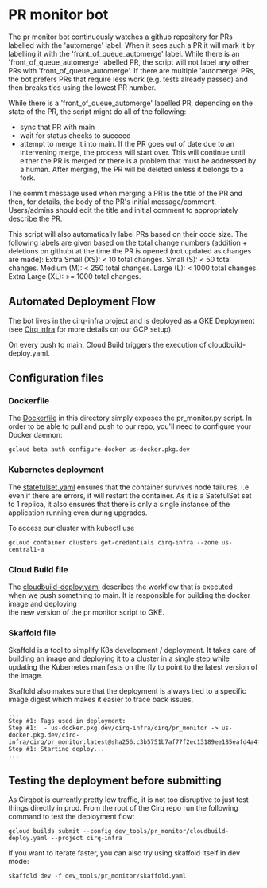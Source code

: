 # PR monitor bot

The pr monitor bot continuously watches a github repository for PRs labelled with the
'automerge' label. When it sees such a PR it will mark it by labelling it with
the 'front_of_queue_automerge' label. While there is an 'front_of_queue_automerge'
labelled PR, the script will not label any other PRs with 'front_of_queue_automerge'.
If there are multiple 'automerge' PRs, the bot prefers PRs that require less work 
(e.g. tests already passed) and then breaks ties using the lowest PR number.

While there is a 'front_of_queue_automerge' labelled PR, depending on the state 
of the PR, the script might do all of the following: 
 * sync that PR with main
 * wait for status checks to succeed
 * attempt to merge it into main.
If the PR goes out of date due to an intervening merge, the process will start over.
This will continue until either the PR is merged or there is a problem that must be
addressed by a human. After merging, the PR will be deleted unless it belongs to a
fork.

The commit message used when merging a PR is the title of the PR and then, for details,
the body of the PR's initial message/comment. Users/admins should edit the title and
initial comment to appropriately describe the PR.

This script will also automatically label PRs based on their code size. The following
labels are given based on the total change numbers (addition + deletions on github)
at the time the PR is opened (not updated as changes are made):
Extra Small (XS): < 10 total changes.
Small (S):        < 50 total changes.
Medium (M):       < 250 total changes.
Large (L):        < 1000 total changes.
Extra Large (XL): >= 1000 total changes.

## Automated Deployment Flow

The bot lives in the cirq-infra project and is deployed as a GKE Deployment \
(see [Cirq infra](../cirq-infra/README.md) for more details on our GCP setup).
 
On every push to main, Cloud Build triggers the execution of cloudbuild-deploy.yaml.

## Configuration files

### Dockerfile

The [Dockerfile](Dockerfile) in this directory simply exposes the pr_monitor.py script.
In order to be able to pull and push to our repo, you'll need to configure your Docker daemon:

```
gcloud beta auth configure-docker us-docker.pkg.dev
``` 

### Kubernetes deployment

The [statefulset.yaml](statefulset.yaml) ensures that the container survives node failures, i.e 
even if there are errors, it will restart the container. As it is a SatefulSet set to 1 replica, 
it also ensures that there is only a single instance of the application running even during 
upgrades. 

To access our cluster with kubectl use

```
gcloud container clusters get-credentials cirq-infra --zone us-central1-a
```

### Cloud Build file

The [cloudbuild-deploy.yaml](cloudbuild-deploy.yaml) describes the workflow that is executed \
when we push something to main. It is responsible for building the docker image and deploying \
the new version of the pr monitor script to GKE. 


### Skaffold file

Skaffold is a tool to simplify K8s development / deployment. 
It takes care of building an image and deploying it to a cluster in a single step 
while updating the Kubernetes manifests on the fly to point to the latest version 
of the image.

Skaffold also makes sure that the deployment is always tied to a specific image digest which makes it
easier to trace back issues. 

```
...
Step #1: Tags used in deployment:
Step #1:  - us-docker.pkg.dev/cirq-infra/cirq/pr_monitor -> us-docker.pkg.dev/cirq-infra/cirq/pr_monitor:latest@sha256:c3b5751b7af77f2ec13189ee185eafd4a4fd7fbe762bf3a081f11b43c7c63354
Step #1: Starting deploy...
...
```


## Testing the deployment before submitting

As Cirqbot is currently pretty low traffic, it is not too disruptive to just test things directly in prod.
From the root of the Cirq repo run the following command to test the deployment flow: 

```
gcloud builds submit --config dev_tools/pr_monitor/cloudbuild-deploy.yaml --project cirq-infra
```

If you want to iterate faster, you can also try using skaffold itself in dev mode: 

```
skaffold dev -f dev_tools/pr_monitor/skaffold.yaml 
```

 
